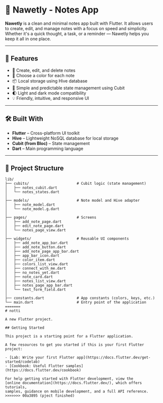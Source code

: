# 📝 Nawetly - Notes App

**Nawetly** is a clean and minimal notes app built with Flutter. It allows users to create, edit, and manage notes with a focus on speed and simplicity. Whether it's a quick thought, a task, or a reminder — Nawetly helps you keep it all in one place.

---

## 🚀 Features

- 📝 Create, edit, and delete notes
- 🎨 Choose a color for each note
- 📦 Local storage using Hive database
- 🧠 Simple and predictable state management using Cubit
- 🌓 Light and dark mode compatibility
- 💡 Friendly, intuitive, and responsive UI

---

## 🛠️ Built With

- **Flutter** – Cross-platform UI toolkit
- **Hive** – Lightweight NoSQL database for local storage
- **Cubit (from Bloc)** – State management
- **Dart** – Main programming language

---

## 📁 Project Structure

```plaintext
lib/
├── cubits/                      # Cubit logic (state management)
│   ├── notes_cubit.dart
│   └── notes_states.dart
│
├── models/                      # Note model and Hive adapter
│   ├── note_model.dart
│   └── note_model.g.dart
│
├── pages/                       # Screens
│   ├── add_note_page.dart
│   ├── edit_note_page.dart
│   └── notes_page_view.dart
│
├── widgets/                     # Reusable UI components
│   ├── add_note_app_bar.dart
│   ├── add_note_button.dart
│   ├── add_note_page_app_bar.dart
│   ├── app_bar_icon.dart
│   ├── color_item.dart
│   ├── colors_list_view.dart
│   ├── connect_with_me.dart
│   ├── no_notes_yet.dart
│   ├── note_card.dart
│   ├── notes_list_view.dart
│   ├── notes_page_app_bar.dart
│   └── text_form_field.dart
│
├── constants.dart               # App constants (colors, keys, etc.)
└── main.dart                    # Entry point of the application
=======
# notti

A new Flutter project.

## Getting Started

This project is a starting point for a Flutter application.

A few resources to get you started if this is your first Flutter project:

- [Lab: Write your first Flutter app](https://docs.flutter.dev/get-started/codelab)
- [Cookbook: Useful Flutter samples](https://docs.flutter.dev/cookbook)

For help getting started with Flutter development, view the
[online documentation](https://docs.flutter.dev/), which offers tutorials,
samples, guidance on mobile development, and a full API reference.
>>>>>>> 00a3895 (pject finished)
